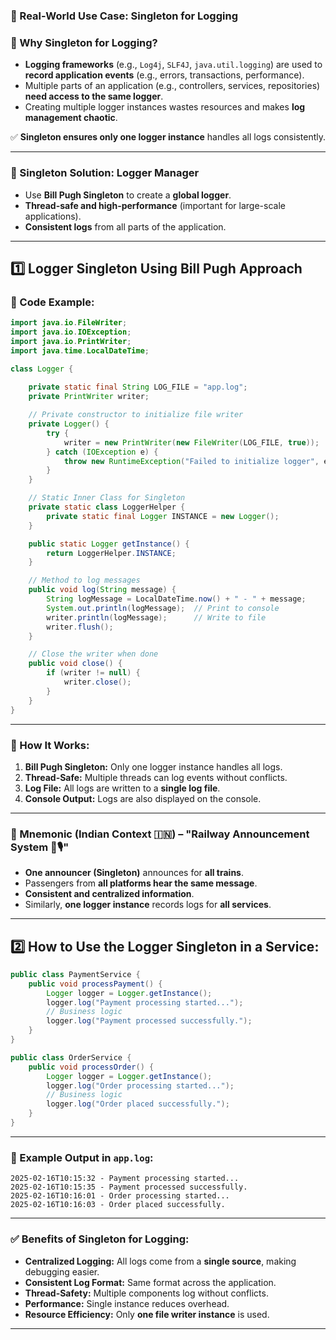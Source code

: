 ### **🎯 Real-World Use Case: Singleton for Logging**  

### **🔹 Why Singleton for Logging?**  
- **Logging frameworks** (e.g., `Log4j`, `SLF4J`, `java.util.logging`) are used to **record application events** (e.g., errors, transactions, performance).  
- Multiple parts of an application (e.g., controllers, services, repositories) **need access to the same logger**.  
- Creating multiple logger instances wastes resources and makes **log management chaotic**.  

✅ **Singleton ensures only one logger instance** handles all logs consistently.  

---

### **🔹 Singleton Solution: Logger Manager**  
- Use **Bill Pugh Singleton** to create a **global logger**.  
- **Thread-safe and high-performance** (important for large-scale applications).  
- **Consistent logs** from all parts of the application.  

---

## **1️⃣ Logger Singleton Using Bill Pugh Approach**  

### **🔹 Code Example:**  
```java
import java.io.FileWriter;
import java.io.IOException;
import java.io.PrintWriter;
import java.time.LocalDateTime;

class Logger {
    
    private static final String LOG_FILE = "app.log";
    private PrintWriter writer;

    // Private constructor to initialize file writer
    private Logger() {
        try {
            writer = new PrintWriter(new FileWriter(LOG_FILE, true));
        } catch (IOException e) {
            throw new RuntimeException("Failed to initialize logger", e);
        }
    }

    // Static Inner Class for Singleton
    private static class LoggerHelper {
        private static final Logger INSTANCE = new Logger();
    }

    public static Logger getInstance() {
        return LoggerHelper.INSTANCE;
    }

    // Method to log messages
    public void log(String message) {
        String logMessage = LocalDateTime.now() + " - " + message;
        System.out.println(logMessage);  // Print to console
        writer.println(logMessage);      // Write to file
        writer.flush();
    }

    // Close the writer when done
    public void close() {
        if (writer != null) {
            writer.close();
        }
    }
}
```

---

### **🔹 How It Works:**  
1. **Bill Pugh Singleton:** Only one logger instance handles all logs.  
2. **Thread-Safe:** Multiple threads can log events without conflicts.  
3. **Log File:** All logs are written to a **single log file**.  
4. **Console Output:** Logs are also displayed on the console.  

---

### **🔹 Mnemonic (Indian Context 🇮🇳) – "Railway Announcement System 🚂🎙️"**  
- **One announcer (Singleton)** announces for **all trains**.  
- Passengers from **all platforms hear the same message**.  
- **Consistent and centralized information**.  
- Similarly, **one logger instance** records logs for **all services**.  

---

## **2️⃣ How to Use the Logger Singleton in a Service:**  
```java
public class PaymentService {
    public void processPayment() {
        Logger logger = Logger.getInstance();
        logger.log("Payment processing started...");
        // Business logic
        logger.log("Payment processed successfully.");
    }
}

public class OrderService {
    public void processOrder() {
        Logger logger = Logger.getInstance();
        logger.log("Order processing started...");
        // Business logic
        logger.log("Order placed successfully.");
    }
}
```

---

### **🔹 Example Output in `app.log`:**  
```
2025-02-16T10:15:32 - Payment processing started...
2025-02-16T10:15:35 - Payment processed successfully.
2025-02-16T10:16:01 - Order processing started...
2025-02-16T10:16:03 - Order placed successfully.
```

---

### ✅ **Benefits of Singleton for Logging:**  
- **Centralized Logging:** All logs come from a **single source**, making debugging easier.  
- **Consistent Log Format:** Same format across the application.  
- **Thread-Safety:** Multiple components log without conflicts.  
- **Performance:** Single instance reduces overhead.  
- **Resource Efficiency:** Only **one file writer instance** is used.  

---
